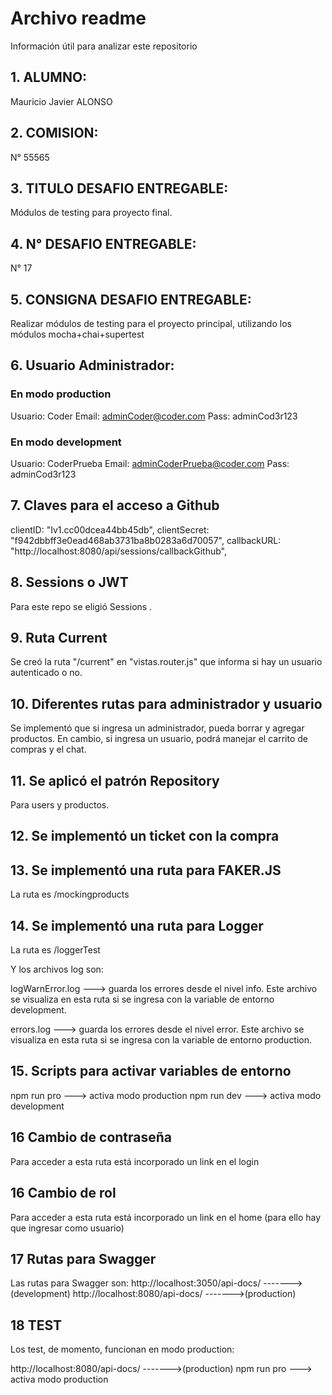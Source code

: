 # Archivo readme
Información útil para analizar este repositorio


## 1. ALUMNO: 

Mauricio Javier ALONSO


## 2. COMISION:

 N° 55565


## 3. TITULO DESAFIO ENTREGABLE: 

Módulos de testing para proyecto final. 

## 4. N° DESAFIO ENTREGABLE: 

N° 17

## 5. CONSIGNA DESAFIO ENTREGABLE: 

Realizar módulos de testing para el proyecto principal, utilizando los módulos mocha+chai+supertest    


## 6. Usuario Administrador:

### En modo production
Usuario: Coder
Email: adminCoder@coder.com
Pass: adminCod3r123

### En modo development
Usuario: CoderPrueba
Email: adminCoderPrueba@coder.com
Pass: adminCod3r123


## 7. Claves para el acceso a Github

clientID: "Iv1.cc00dcea44bb45db",
clientSecret: "f942dbbff3e0ead468ab3731ba8b0283a6d70057",
callbackURL: "http://localhost:8080/api/sessions/callbackGithub",

## 8. Sessions o JWT
Para este repo se eligió Sessions .

## 9. Ruta Current

Se creó la ruta "/current" en "vistas.router.js" que informa si hay un usuario autenticado o no. 

## 10. Diferentes rutas para administrador y usuario
Se implementó que si ingresa un administrador, pueda borrar y agregar productos.
En cambio, si ingresa un usuario, podrá manejar el carrito de compras y el chat.

## 11. Se aplicó el patrón Repository
Para users y productos.

## 12. Se implementó un ticket con la compra

## 13. Se implementó una ruta para FAKER.JS
La ruta es /mockingproducts

## 14. Se implementó una ruta para Logger
La ruta es /loggerTest

Y los archivos log son:

logWarnError.log ---> guarda los errores desde el nivel info. Este archivo se visualiza en esta ruta si se ingresa con la variable de entorno development. 

errors.log ---> guarda los errores desde el nivel error. Este archivo se visualiza en esta ruta si se ingresa con la variable de entorno production. 

## 15. Scripts para activar variables de entorno

npm run pro   ---> activa modo production
npm run dev   ---> activa modo development

## 16 Cambio de contraseña
Para acceder a esta ruta está incorporado un link en el login

## 16 Cambio de rol
Para acceder a esta ruta está incorporado un link en el home (para ello hay que ingresar como usuario)

## 17 Rutas para Swagger
Las rutas para Swagger son:
http://localhost:3050/api-docs/   ------->(development)
http://localhost:8080/api-docs/   ------->(production)


## 18 TEST
Los test, de momento, funcionan en modo production:

http://localhost:8080/api-docs/   ------->(production)
npm run pro   ---> activa modo production
